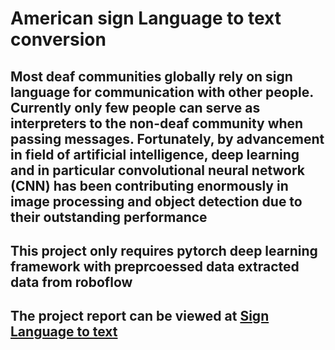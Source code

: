 <h1>American sign Language to text conversion</h1>

<h2>Most deaf communities globally rely on sign language for communication with other people. Currently only few people can serve as interpreters to the non-deaf community when passing messages. Fortunately, by advancement in field of artificial intelligence, deep
learning and in particular convolutional neural network (CNN)
has been contributing enormously in image processing and
object detection due to their outstanding performance
</h2>

<h2> This project only requires pytorch deep learning framework with preprcoessed data extracted data from roboflow</h2>

<h2>The project report can be viewed at <a href="https://pdfhost.io/v/T91VydWBs_Sign_Language_to_Text_Translation_Project_Report" target="blank"> Sign Language to text</a>